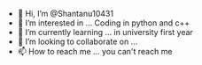 - 👋 Hi, I’m @Shantanu10431
- 👀 I’m interested in ... Coding in python and c++
- 🌱 I’m currently learning ... in university first year
- 💞️ I’m looking to collaborate on ...
- 📫 How to reach me ... you can't reach me

<!---
Shantanu10431/Shantanu10431 is a ✨ special ✨ repository because its `README.md` (this file) appears on your GitHub profile.
You can click the Preview link to take a look at your changes.
--->
